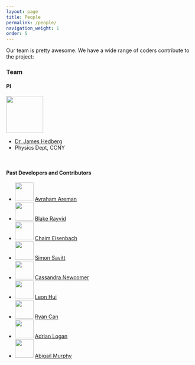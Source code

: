 ```yaml
---
layout: page
title: People
permalink: /people/
navigation_weight: 1
order: 5
---
```


Our team is pretty awesome. We have a wide range of coders contribute to the project:

### Team


#### PI

<div class="team-member">
<img src="../img/jh.jpg" width="100">
<ul>
<li><a href="https://hedberg.ccnysites.cuny.edu/">Dr. James Hedberg</a></li>
<li>Physics Dept, CCNY</li>
</ul>
</div>

<br style="clear:both;"/>

#### Past Developers and Contributors

<ul class="dev-contribs">

  <li> <img width="50" src="https://github.com/aareman.png?size=50" />  <a href="https://github.com/aareman" >Avraham Areman</a>
  </li>
  <li> <img width="50" src="https://github.com/brayvid.png?size=50" />  <a href="https://github.com/brayvid" >Blake Rayvid</a>
  </li>
  <li> <img width="50" src="https://github.com/ceisenbach.png?size=50" />  <a href="https://github.com/ceisenbach" >Chaim Eisenbach</a>
  </li>
  <li> <img width="50" src="https://github.com/DonkeyKongsTie.png?size=50" />  <a href="https://github.com/DonkeyKongsTie" >Simon Savitt</a>
  </li>
  <li> <img width="50" src="https://github.com/engineerwithoutfear.png?size=50" />  <a href="https://github.com/engineerwithoutfear" >Cassandra Newcomer</a>
  </li>
  <li> <img width="50" src="https://github.com/leon0212.png?size=50" />  <a href="https://github.com/leon0212" >Leon Hui</a>
  </li>
  <li> <img width="50" src="https://github.com/ryancan.png?size=50" />  <a href="https://github.com/ryancan" >Ryan Can</a>
  </li>
  <li> <img width="50" src="https://github.com/TheGreatElectron.png?size=50" />  <a href="https://github.com/TheGreatElectron" >Adrian Logan</a>
  </li>
  <li> <img width="50" src="https://github.com/amurphy623.png?size=50" />  <a href="https://github.com/amurphy623" >Abigail Murphy</a>
  </li>

</ul>
